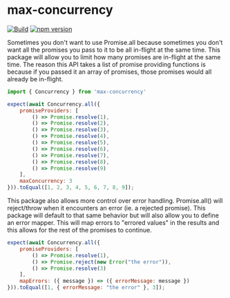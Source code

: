 # max-concurrency

[![Build](https://travis-ci.org/stewie1570/max-concurrency.svg)](https://travis-ci.org/stewie1570/max-concurrency)
[![npm version](https://badge.fury.io/js/max-concurrency.svg)](https://badge.fury.io/js/max-concurrency)

Sometimes you don't want to use Promise.all because sometimes you don't want all the promises you pass to it to be all in-flight at the same time. This package will allow you to limit how many promises are in-flight at the same time. The reason this API takes a list of promise providing functions is because if you passed it an array of promises, those promises would all already be in-flight.



```jsx
import { Concurrency } from 'max-concurrency'

expect(await Concurrency.all({
    promiseProviders: [
        () => Promise.resolve(1),
        () => Promise.resolve(2),
        () => Promise.resolve(3),
        () => Promise.resolve(4),
        () => Promise.resolve(5),
        () => Promise.resolve(6),
        () => Promise.resolve(7),
        () => Promise.resolve(8),
        () => Promise.resolve(9)
    ],
    maxConcurrency: 3
})).toEqual([1, 2, 3, 4, 5, 6, 7, 8, 9]);
```

This package also allows more control over error handling. Promise.all() will reject/throw when it encounters an error (ie. a rejected promise). This package will default to that same behavior but will also allow you to define an error mapper. This will map errors to "errored values" in the results and this allows for the rest of the promises to continue.

```jsx
expect(await Concurrency.all({
    promiseProviders: [
        () => Promise.resolve(1),
        () => Promise.reject(new Error("the error")),
        () => Promise.resolve(3)
    ],
    mapErrors: ({ message }) => ({ errorMessage: message })
})).toEqual([1, { errorMessage: "the error" }, 3]);
```